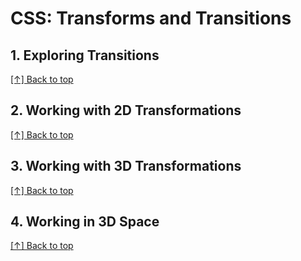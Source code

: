 # CSS: Transforms and Transitions
<a name="top"></a>


## 1. Exploring Transitions



[[↑] Back to top](#top)

## 2. Working with 2D Transformations



[[↑] Back to top](#top)

## 3. Working with 3D Transformations



[[↑] Back to top](#top)

## 4. Working in 3D Space


[[↑] Back to top](#top)













